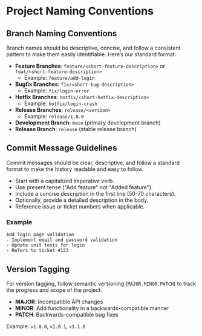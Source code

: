 # Project Naming Conventions

## Branch Naming Conventions

Branch names should be descriptive, concise, and follow a consistent pattern to make them easily identifiable. Here’s our standard format:

- **Feature Branches**: `feature/<short-feature-description>` or `feat/<short-feature-description>`
  - Example: `feature/add-login`
- **Bugfix Branches**: `fix/<short-bug-description>`
  - Example: `fix/login-error`
- **Hotfix Branches**: `hotfix/<short-hotfix-description>`
  - Example: `hotfix/login-crash`
- **Release Branches**: `release/<version>`
  - Example: `release/1.0.0`
- **Development Branch**: `main` (primary development branch)
- **Release Branch**: `release` (stable release branch)

## Commit Message Guidelines

Commit messages should be clear, descriptive, and follow a standard format to make the history readable and easy to follow.

- Start with a capitalized imperative verb.
- Use present tense ("Add feature" not "Added feature").
- Include a concise description in the first line (50-70 characters).
- Optionally, provide a detailed description in the body.
- Reference issue or ticket numbers when applicable.

### Example

```
Add login page validation
- Implement email and password validation
- Update unit tests for login
- Refers to ticket #123
```

## Version Tagging

For version tagging, follow semantic versioning (`MAJOR.MINOR.PATCH`) to track the progress and scope of the project.

- **MAJOR**: Incompatible API changes
- **MINOR**: Add functionality in a backwards-compatible manner
- **PATCH**: Backwards-compatible bug fixes

Example: `v1.0.0`, `v1.0.1`, `v1.1.0`
